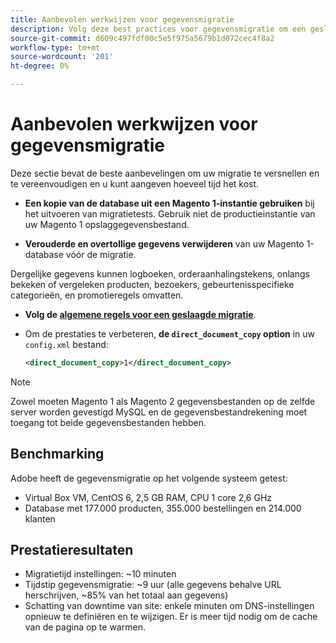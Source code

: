 ```yaml
---
title: Aanbevolen werkwijzen voor gegevensmigratie
description: Volg deze best practices voor gegevensmigratie om een geslaagde upgrade van Magento 1 naar Magento 2 te garanderen.
source-git-commit: d609c497fdf00c5e5f975a5679b1d072cec4f8a2
workflow-type: tm+mt
source-wordcount: '201'
ht-degree: 0%

---
```



# Aanbevolen werkwijzen voor gegevensmigratie

Deze sectie bevat de beste aanbevelingen om uw migratie te versnellen en te vereenvoudigen en u kunt aangeven hoeveel tijd het kost.

* **Een kopie van de database uit een Magento 1-instantie gebruiken** bij het uitvoeren van migratietests. Gebruik niet de productieinstantie van uw Magento 1 opslaggegevensbestand.

* **Verouderde en overtollige gegevens verwijderen** van uw Magento 1-database vóór de migratie.

Dergelijke gegevens kunnen logboeken, orderaanhalingstekens, onlangs bekeken of vergeleken producten, bezoekers, gebeurtenisspecifieke categorieën, en promotieregels omvatten.

* **Volg de [algemene regels voor een geslaagde migratie](migrate-data/overview.md#migration-overview)**.

* Om de prestaties te verbeteren, **de `direct_document_copy` option** in uw `config.xml` bestand:

   ```xml
   <direct_document_copy>1</direct_document_copy>
   ```

>[!NOTE]
>
>Zowel moeten Magento 1 als Magento 2 gegevensbestanden op de zelfde server worden gevestigd MySQL en de gegevensbestandrekening moet toegang tot beide gegevensbestanden hebben.

## Benchmarking

Adobe heeft de gegevensmigratie op het volgende systeem getest:

* Virtual Box VM, CentOS 6, 2,5 GB RAM, CPU 1 core 2,6 GHz
* Database met 177.000 producten, 355.000 bestellingen en 214.000 klanten

## Prestatieresultaten

* Migratietijd instellingen: ~10 minuten
* Tijdstip gegevensmigratie: ~9 uur (alle gegevens behalve URL herschrijven, ~85% van het totaal aan gegevens)
* Schatting van downtime van site: enkele minuten om DNS-instellingen opnieuw te definiëren en te wijzigen. Er is meer tijd nodig om de cache van de pagina op te warmen.
